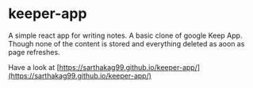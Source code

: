 # keeper-app
A simple react app for writing notes. A basic clone of google Keep App. Though none of the content is stored and everything deleted as aoon as page refreshes. 

Have a look at  [https://sarthakag99.github.io/keeper-app/](https://sarthakag99.github.io/keeper-app/)
